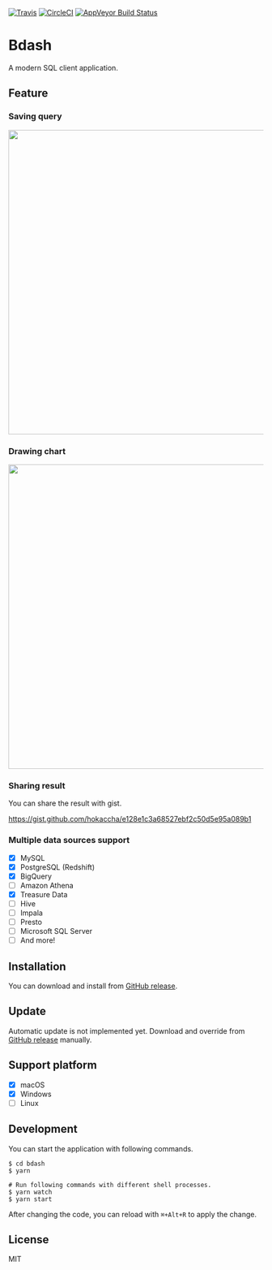 [![Travis](https://img.shields.io/travis/bdash-app/bdash.svg?style=flat-square&label=Travis+CI)](https://travis-ci.org/bdash-app/bdash)
[![CircleCI](https://img.shields.io/circleci/project/github/bdash-app/bdash.svg?style=flat-square&label=CircleCI)](https://circleci.com/gh/bdash-app/bdash)
[![AppVeyor Build Status](https://img.shields.io/appveyor/ci/hokaccha/bdash/master.svg?style=flat-square&label=AppVeyor&logo=appveyor)](https://ci.appveyor.com/project/hokaccha/bdash/branch/master)

# Bdash

A modern SQL client application.

## Feature

### Saving query

<img width="600" src="https://raw.githubusercontent.com/bdash-app/bdash/1.2.2/assets/capture1.png">

### Drawing chart

<img width="600" src="https://raw.githubusercontent.com/bdash-app/bdash/1.2.2/assets/capture2.png">

### Sharing result

You can share the result with gist.

https://gist.github.com/hokaccha/e128e1c3a68527ebf2c50d5e95a089b1

### Multiple data sources support

* [x] MySQL
* [x] PostgreSQL (Redshift)
* [x] BigQuery
* [ ] Amazon Athena
* [x] Treasure Data
* [ ] Hive
* [ ] Impala
* [ ] Presto
* [ ] Microsoft SQL Server
* [ ] And more!

## Installation

You can download and install from [GitHub release](https://github.com/bdash-app/bdash/releases).

## Update

Automatic update is not implemented yet. Download and override from [GitHub release](https://github.com/bdash-app/bdash/releases) manually.

## Support platform

* [x] macOS
* [x] Windows
* [ ] Linux

## Development

You can start the application with following commands.

```
$ cd bdash
$ yarn

# Run following commands with different shell processes.
$ yarn watch
$ yarn start
```

After changing the code, you can reload with `⌘+Alt+R` to apply the change.

## License

MIT
